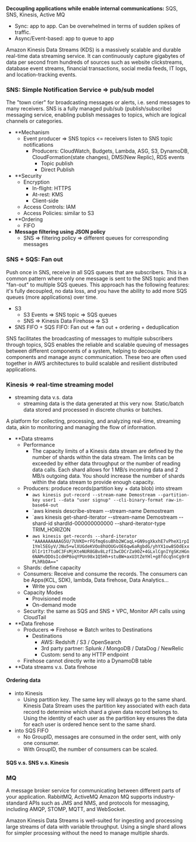 **Decoupling applications while enable internal communications:** SQS, SNS, Kinesis, Active MQ
- Sync: app to app. Can be overwhelmed in terms of sudden spikes of traffic.
- Async/Event-based: app to queue to app

Amazon Kinesis Data Streams (KDS) is a massively scalable and durable real-time data streaming service. It can continuously capture gigabytes of data per second from hundreds of sources such as website clickstreams, database event streams, financial transactions, social media feeds, IT logs, and location-tracking events.

### SNS: Simple Notification Service => pub/sub model
 The "town crier" for broadcasting messages or alerts, i.e. send messages to many receivers. SNS is a fully managed pub/sub (publish/subscribe) messaging service, enabling publish messages to topics, which are logical channels or categories.
- **Mechanism
	- Event producer => SNS topics <= receivers listen to SNS topic notifications
		- Producers: CloudWatch, Budgets, Lambda, ASG, S3, DynamoDB, CloudFormation(state changes), DMS(New Replic), RDS events
			- Topic publish
			- Direct Publish
- **Security
	- Encryption
		- In-flight: HTTPS
		- At-rest: KMS
		- Client-side
	- Access Controls: IAM
	- Access Policies: similar to S3
- **Ordering
	- FIFO
- **Message filtering using JSON policy**
	- SNS => filtering policy => different queues for corresponding messages
### SNS + SQS: Fan out
Push once in SNS, receive in all SQS queues that are subscribers. This is a common pattern where only one message is sent to the SNS topic and then "fan-out" to multiple SQS queues. This approach has the following features: it's fully decoupled, no data loss, and you have the ability to add more SQS queues (more applications) over time.
- S3
	- S3 Events => SNS topic => SQS queues
	- SNS => Kinesis Data Firehose => S3
- SNS FIFO + SQS FIFO: Fan out => fan out + ordering + deduplication

SNS facilitates the broadcasting of messages to multiple subscribers through topics, SQS enables the reliable and scalable queuing of messages between different components of a system, helping to decouple components and manage async communication. These two are often used together in AWS architectures to build scalable and resilient distributed applications.
### Kinesis => real-time streaming model

- streaming data v.s. data
	- streaming data is the data generated at this very now. Static/batch data stored and processed in discrete chunks or batches.

A platform for collecting, processing, and analyzing real-time, streaming data, akin to monitoring and managing the flow of information.
- **Data streams
	- Performance
		- The capacity limits of a Kinesis data stream are defined by the number of shards within the data stream. The limits can be exceeded by either data throughput or the number of reading data calls. Each shard allows for 1 MB/s incoming data and 2 MB/s outgoing data. You should increase the number of shards within the data stream to provide enough capacity.
	- Producers: produce records(partition key + data blob) into stream
		- `aws kinesis put-record --stream-name Demostream --partition-key user1 --data "user signup" --cli-binary-format raw-in-base64-out`
		- `aws kinesis describe-stream --stream-name Demostream
		- `aws kinesis get-shard-iterator --stream-name Demostream --shard-id shardId-000000000000 --shard-iterator-type TRIM_HORIZON
		- `aws kinesis get-records --shard-iterator "AAAAAAAAAAG5U/7UVKD+rFGfmq6suBhb2WCaqL+GN9sgXkxhE7vPheX1rpI1Yml5EGyV/JNu5+wlXUGdeKVOo8hUOUGvOE6qw6aRgbdG/yhYX1ow8SOdExxDlIr1t7tu0C3FsMjKteNUR8GBv8LzfI3wCDCrZa9OZ+4GLxlCgnIYgSKzHGn6NAMvDDOsIcdHP8oqYPUn98x1Q5Hh+stuBW+axU3tZeYHl+g8fdcq5nCg9r8PLhRbDA=="`
	- Shards: define capacity
	- Consumers: Receive and consume the records. The consumers can be Apps(KCL, SDK), lambda, Data firehose, Data Analytics...
		- Write you own
	- Capacity Modes
		- Provisioned mode
		- On-demand mode
	- Security: the same as SQS and SNS + VPC, Monitor API calls using CloudTail
- **Data firehose
	- Producers => Firehose => Batch writes to Destinations
		- Destinations
			- AWS: Redshift / S3 / OpenSearch
			- 3rd party partner: Splunk / MongoDB / DataDog / NewRelic
			- Custom: send to any HTTP endpoint
	- Firehose cannot directly write into a DynamoDB table
- **Data streams v.s. Data firehose

#### Ordering data 
- into Kinesis
	- Using partition key. The same key will always go to the same shard. Kinesis Data Stream uses the partition key associated with each data record to determine which shard a given data record belongs to. Using the identity of each user as the partition key ensures the data for each user is ordered hence sent to the same shard.
- into SQS FIFO
	- No GroupID, messages are consumed in the order sent, with only one consumer.
	- With GroupID, the number of consumers can be scaled.

#### SQS v.s. SNS v.s. Kinesis

### MQ
A message broker service for communicating between different parts of your application. RabbitMQ, ActiveMQ
Amazon MQ supports industry-standard APIs such as JMS and NMS, and protocols for messaging, including AMQP, STOMP, MQTT, and WebSocket.


Amazon Kinesis Data Streams is well-suited for ingesting and processing large streams of data with variable throughput. Using a single shard allows for simpler processing without the need to manage multiple shards.
